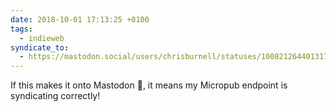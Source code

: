 ```yaml
---
date: 2018-10-01 17:13:25 +0100
tags:
  - indieweb
syndicate_to:
  - https://mastodon.social/users/chrisburnell/statuses/100821264401317304
---
```


If this makes it onto Mastodon 👋, it means my Micropub endpoint is syndicating correctly!
